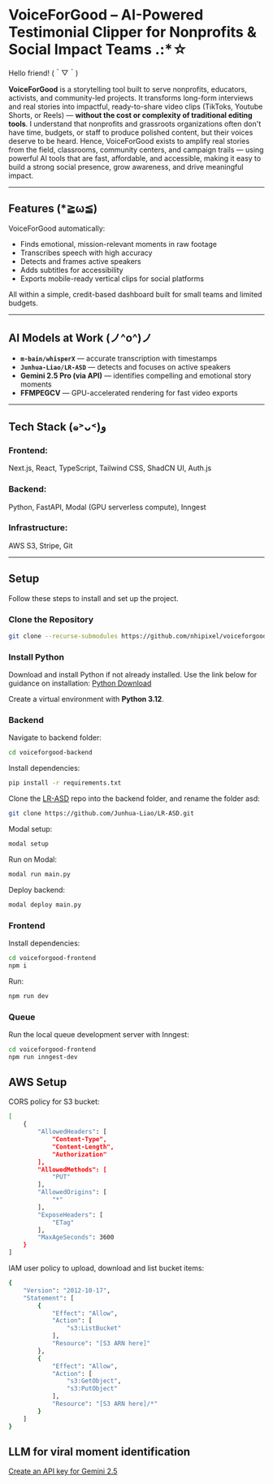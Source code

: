 # VoiceForGood – AI-Powered Testimonial Clipper for Nonprofits & Social Impact Teams .:*☆

Hello friend! (＾▽＾)

**VoiceForGood** is a storytelling tool built to serve nonprofits, educators, activists, and community-led projects. It transforms long-form interviews and real stories into impactful, ready-to-share video clips (TikToks, Youtube Shorts, or Reels) — **without the cost or complexity of traditional editing tools**. I understand that nonprofits and grassroots organizations often don't have time, budgets, or staff to produce polished content, but their voices deserve to be heard. Hence, VoiceForGood exists to amplify real stories from the field, classrooms, community centers, and campaign trails — using powerful AI tools that are fast, affordable, and accessible, making it easy to build a strong social presence, grow awareness, and drive meaningful impact.

---

## Features (*≧ω≦)

VoiceForGood automatically:

- Finds emotional, mission-relevant moments in raw footage
- Transcribes speech with high accuracy
- Detects and frames active speakers
- Adds subtitles for accessibility
- Exports mobile-ready vertical clips for social platforms

All within a simple, credit-based dashboard built for small teams and limited budgets.

---

## AI Models at Work (ノ^o^)ノ

- **`m-bain/whisperX`** — accurate transcription with timestamps  
- **`Junhua-Liao/LR-ASD`** — detects and focuses on active speakers  
- **Gemini 2.5 Pro (via API)** — identifies compelling and emotional story moments  
- **FFMPEGCV** — GPU-accelerated rendering for fast video exports  

---

## Tech Stack (๑˃ᴗ˂)ﻭ

### Frontend:  
Next.js, React, TypeScript, Tailwind CSS, ShadCN UI, Auth.js

### Backend:  
Python, FastAPI, Modal (GPU serverless compute), Inngest

### Infrastructure:  
AWS S3, Stripe, Git 

---

## Setup

Follow these steps to install and set up the project.

### Clone the Repository

```bash
git clone --recurse-submodules https://github.com/nhipixel/voiceforgood-ai-testimonial-highlighter.git
```

### Install Python

Download and install Python if not already installed. Use the link below for guidance on installation:
[Python Download](https://www.python.org/downloads/)

Create a virtual environment with **Python 3.12**.

### Backend

Navigate to backend folder:

```bash
cd voiceforgood-backend
```

Install dependencies:

```bash
pip install -r requirements.txt
```

Clone the [LR-ASD](https://github.com/Junhua-Liao/LR-ASD) repo into the backend folder, and rename the folder asd:

```bash
git clone https://github.com/Junhua-Liao/LR-ASD.git
```

Modal setup:

```bash
modal setup
```

Run on Modal:

```bash
modal run main.py
```

Deploy backend:

```bash
modal deploy main.py
```

### Frontend

Install dependencies:

```bash
cd voiceforgood-frontend
npm i
```

Run:

```bash
npm run dev
```

### Queue

Run the local queue development server with Inngest:

```bash
cd voiceforgood-frontend
npm run inngest-dev
```

## AWS Setup

CORS policy for S3 bucket:

```bash
[
    {
        "AllowedHeaders": [
            "Content-Type",
            "Content-Length",
            "Authorization"
        ],
        "AllowedMethods": [
            "PUT"
        ],
        "AllowedOrigins": [
            "*"
        ],
        "ExposeHeaders": [
            "ETag"
        ],
        "MaxAgeSeconds": 3600
    }
]
```

IAM user policy to upload, download and list bucket items:

```bash
{
    "Version": "2012-10-17",
    "Statement": [
        {
            "Effect": "Allow",
            "Action": [
                "s3:ListBucket"
            ],
            "Resource": "[S3 ARN here]"
        },
        {
            "Effect": "Allow",
            "Action": [
                "s3:GetObject",
                "s3:PutObject"
            ],
            "Resource": "[S3 ARN here]/*"
        }
    ]
}
```

## LLM for viral moment identification

[Create an API key for Gemini 2.5](https://ai.google.dev/gemini-api/docs/quickstart?lang=python)

